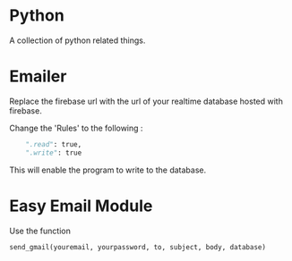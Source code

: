 # Python
A collection of python related things.

# Emailer
Replace the firebase url with the url of your realtime database hosted with firebase.

Change the 'Rules' to the following :
```Python
    ".read": true,
    ".write": true
```
This will enable the program to write to the database.

# Easy Email Module
Use the function
```python
send_gmail(youremail, yourpassword, to, subject, body, database)
```

